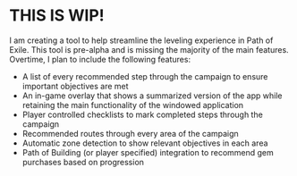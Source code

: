 # THIS IS WIP!

I am creating a tool to help streamline the leveling experience in Path of Exile. This tool is pre-alpha and is missing the majority of the main features. Overtime, I plan to include the following features:

- A list of every recommended step through the campaign to ensure important objectives are met
- An in-game overlay that shows a summarized version of the app while retaining the main functionality of the windowed application
- Player controlled checklists to mark completed steps through the campaign
- Recommended routes through every area of the campaign
- Automatic zone detection to show relevant objectives in each area
- Path of Building (or player specified) integration to recommend gem purchases based on progression 